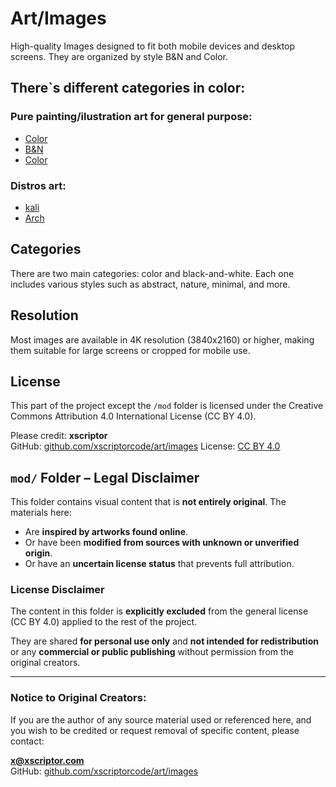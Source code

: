 # Art/Images

High-quality Images designed to fit both mobile devices and desktop screens. They are organized by style B&N and Color.

## There`s different categories in color:

### Pure painting/ilustration art for general purpose:

* [Color](./mod/README.md)
* [B&N](./byn/README.md)
* [Color](./color/README.md)

### Distros art:

* [kali](./kali/README.md)
* [Arch](./arch/README.md)




## Categories

There are two main categories: color and black-and-white. Each one includes various styles such as abstract, nature, minimal, and more.

## Resolution

Most images are available in 4K resolution (3840x2160) or higher, making them suitable for large screens or cropped for mobile use.

## License

This part of the project except the `/mod` folder is licensed under the Creative Commons Attribution 4.0 International License (CC BY 4.0).

Please credit: **xscriptor**  
GitHub: [github.com/xscriptorcode/art/images](github.com/xscriptorcode/art/images)
License: [CC BY 4.0](https://creativecommons.org/licenses/by/4.0/)


## `mod/` Folder – Legal Disclaimer

This folder contains visual content that is **not entirely original**. The materials here:

- Are **inspired by artworks found online**.
- Or have been **modified from sources with unknown or unverified origin**.
- Or have an **uncertain license status** that prevents full attribution.

### License Disclaimer

The content in this folder is **explicitly excluded** from the general license (CC BY 4.0) applied to the rest of the project.

They are shared **for personal use only** and **not intended for redistribution** or any **commercial or public publishing** without permission from the original creators.

---

### Notice to Original Creators:

If you are the author of any source material used or referenced here, and you wish to be credited or request removal of specific content, please contact:

**x@xscriptor.com**  
GitHub: [github.com/xscriptorcode/art/images](https://github.com/xscriptorcode/art/images)
